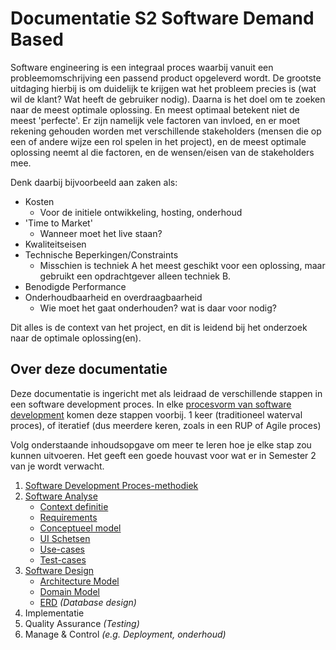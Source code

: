 Documentatie S2 Software Demand Based
=====================================

Software engineering is een integraal proces waarbij vanuit een probleemomschrijving een passend product opgeleverd wordt. De grootste uitdaging hierbij is om duidelijk te krijgen wat het probleem precies is (wat wil de klant? Wat heeft de gebruiker nodig). 
Daarna is het doel om te zoeken naar de meest optimale oplossing. En meest optimaal betekent niet de meest 'perfecte'. Er zijn namelijk vele factoren van invloed, en er moet rekening gehouden worden met verschillende stakeholders (mensen die op een of andere wijze een rol spelen in het project), en de meest optimale oplossing neemt al die factoren, en de wensen/eisen van de stakeholders mee. 

Denk daarbij bijvoorbeeld aan zaken als:
- Kosten 
    - Voor de initiele ontwikkeling, hosting, onderhoud
- 'Time to Market'
     - Wanneer moet het live staan? 
- Kwaliteitseisen 
- Technische Beperkingen/Constraints
    - Misschien is techniek A het meest geschikt voor een oplossing, maar gebruikt een opdrachtgever alleen techniek B.
- Benodigde Performance
- Onderhoudbaarheid en overdraagbaarheid 
    - Wie moet het gaat onderhouden? wat is daar voor nodig?

Dit alles is de context van het project, en dit is leidend bij het onderzoek naar de optimale oplossing(en).

## Over deze documentatie
Deze documentatie is ingericht met als leidraad de verschillende stappen in een software development proces. In elke [procesvorm van software development](Subjects\SoftwareProcessMethods) komen deze stappen voorbij. 1 keer (traditioneel waterval proces), of iteratief (dus meerdere keren, zoals in een RUP of Agile proces)

Volg onderstaande inhoudsopgave om meer te leren hoe je elke stap zou kunnen uitvoeren. Het geeft een goede houvast voor wat er in Semester 2 van je wordt verwacht.

1. [Software Development Proces-methodiek](Subjects\SoftwareProcessMethods)
2. [Software Analyse](Subjects\SoftwareAnalysis)
    * [Context definitie](Subjects\ContextDiagram)
    * [Requirements](Subjects\Requirements)
    * [Conceptueel model](Subjects\ConceptModel)
    * [UI Schetsen](Subjects\Wireframes)
    * [Use-cases](Subjects\UseCases)
    * [Test-cases](Subjects\TestCases)
3. [Software Design](Subjects\Design)
    * [Architecture Model](Subjects\Architecture)
    * [Domain Model](Subjects\DomainModel)
    * [ERD](Subjects\DatabaseDesign) *(Database design)*
3. Implementatie
4. Quality Assurance *(Testing)*
5. Manage & Control *(e.g. Deployment, onderhoud)*


